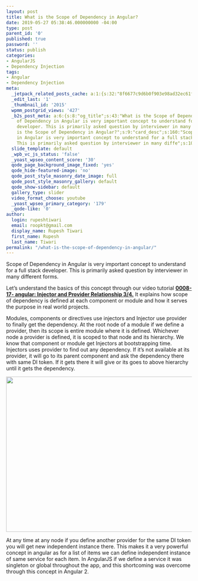 ```yaml
---
layout: post
title: What is the Scope of Dependency in Angular?
date: 2019-05-27 05:38:46.000000000 -04:00
type: post
parent_id: '0'
published: true
password: ''
status: publish
categories:
- AngularJS
- Dependency Injection
tags:
- Angular
- Dependency Injection
meta:
  _jetpack_related_posts_cache: a:1:{s:32:"8f6677c9d6b0f903e98ad32ec61f8deb";a:2:{s:7:"expires";i:1609993629;s:7:"payload";a:3:{i:0;a:1:{s:2:"id";i:2514;}i:1;a:1:{s:2:"id";i:2140;}i:2;a:1:{s:2:"id";i:2353;}}}}
  _edit_last: '1'
  _thumbnail_id: '2015'
  wpmm_postgrid_views: '427'
  _b2s_post_meta: a:6:{s:8:"og_title";s:43:"What is the Scope of Dependency in Angular?";s:7:"og_desc";s:160:"Scope
    of Dependency in Angular is very important concept to understand for a full stack
    developer. This is primarily asked question by interviewer in many diffe";s:8:"og_image";s:69:"https://blog.rupeshtiwari.com/wp-content/uploads/2019/04/AngularI.png";s:10:"card_title";s:43:"What
    is the Scope of Dependency in Angular?";s:9:"card_desc";s:160:"Scope of Dependency
    in Angular is very important concept to understand for a full stack developer.
    This is primarily asked question by interviewer in many diffe";s:10:"card_image";s:69:"https://blog.rupeshtiwari.com/wp-content/uploads/2019/04/AngularI.png";}
  slide_template: default
  _wpb_vc_js_status: 'false'
  _yoast_wpseo_content_score: '30'
  qode_page_background_image_fixed: 'yes'
  qode_hide-featured-image: 'no'
  qode_post_style_masonry_date_image: full
  qode_post_style_masonry_gallery: default
  qode_show-sidebar: default
  gallery_type: slider
  video_format_choose: youtube
  _yoast_wpseo_primary_category: '179'
  _qode-like: '0'
author:
  login: rupeshtiwari
  email: roopkt@gmail.com
  display_name: Rupesh Tiwari
  first_name: Rupesh
  last_name: Tiwari
permalink: "/what-is-the-scope-of-dependency-in-angular/"
---
```

<p>Scope of Dependency in Angular is very important concept to understand for a full stack developer. This is primarily asked question by interviewer in many different forms.</p>
<p>Let’s understand the basics of this concept through our video tutorial <a href="https://www.youtube.com/watch?v=JhiadEW3Sdo" target="_blank" rel="noopener noreferrer"><strong>0008-17- angular: Injector and Provider Relationship 3/4.</strong></a> It explains how scope of dependency is defined at each component or module and how it serves the purpose in real world projects.</p>
<p>Modules, components or directives use injectors and Injector use provider to finally get the dependency. At the root node of a module if we define a provider, then its scope is entire module where it is defined. Whichever node a provider is defined, it is scoped to that node and its hierarchy. We know that component or module get Injectors at bootstrapping time. Injectors uses provider to find out any dependency. If it’s not available at its provider, it will go to its parent component and ask the dependency there with same DI token. If it gets there it will give or its goes to above hierarchy until it gets the dependency.</p>
<p><img class="alignnone size-full wp-image-2149" src="{{ site.baseurl }}/assets/2019/05/IP-3.png" alt="" width="749" height="421" /></p>
<p>At any time at any node if you define another provider for the same DI token you will get new independent instance there. This makes it a very powerful concept in angular as for a list of items we can define independent instance of same service for each item. In AngularJS if we define a service it was singleton or global throughout the app, and this shortcoming was overcome through this concept in Angular 2.</p>
